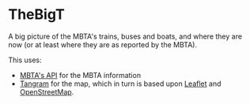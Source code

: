 # TheBigT
A big picture of the MBTA's trains, buses and boats, and where they are now (or at least
where they are as reported by the MBTA).

This uses:
- [MBTA's API](https://api-v3.mbta.com/) for the MBTA information
- [Tangram](https://github.com/tangrams/tangram) for the map, which in turn is based upon
[Leaflet](https://leafletjs.com/) and [OpenStreetMap](https://www.openstreetmap.org).